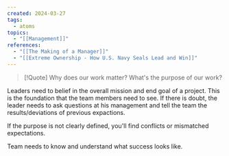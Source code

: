```yaml
---
created: 2024-03-27
tags:
  - atoms
topics:
  - "[[Management]]"
references:
  - "[[The Making of a Manager]]"
  - "[[Extreme Ownership - How U.S. Navy Seals Lead and Win]]"
---
```


> [!Quote]
> Why does our work matter?
> What's the purpose of our work?

Leaders need to belief in the overall mission and end goal of a project. This is the foundation that the team members need to see. If there is doubt, the leader needs to ask questions at his management and tell the team the results/deviations of previous expactions.

If the purpose is not clearly defined, you'll find conflicts or mismatched expectations.

Team needs to know and understand what success looks like.